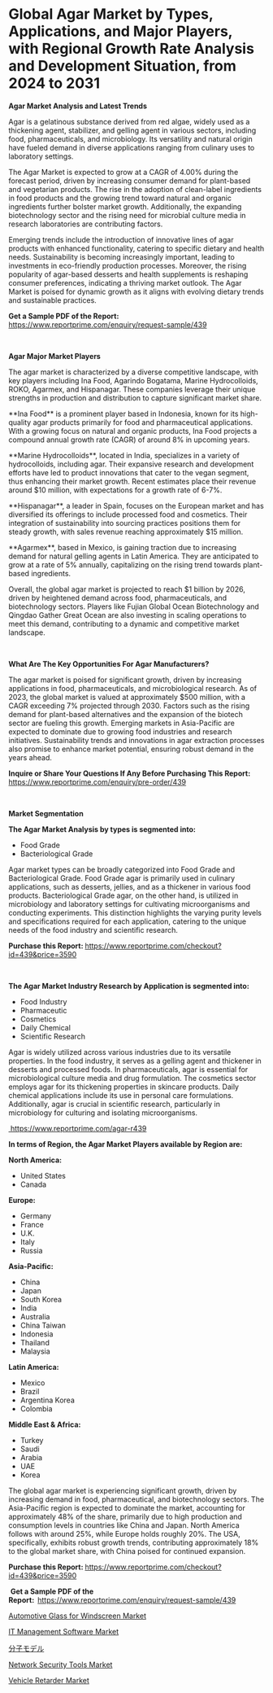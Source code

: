 <p><h1>Global Agar Market by Types, Applications, and Major Players, with Regional Growth Rate Analysis and Development Situation, from 2024 to 2031</h1></p><p><strong>Agar Market Analysis and Latest Trends</strong></p>
<p><p>Agar is a gelatinous substance derived from red algae, widely used as a thickening agent, stabilizer, and gelling agent in various sectors, including food, pharmaceuticals, and microbiology. Its versatility and natural origin have fueled demand in diverse applications ranging from culinary uses to laboratory settings.</p><p>The Agar Market is expected to grow at a CAGR of 4.00% during the forecast period, driven by increasing consumer demand for plant-based and vegetarian products. The rise in the adoption of clean-label ingredients in food products and the growing trend toward natural and organic ingredients further bolster market growth. Additionally, the expanding biotechnology sector and the rising need for microbial culture media in research laboratories are contributing factors.</p><p>Emerging trends include the introduction of innovative lines of agar products with enhanced functionality, catering to specific dietary and health needs. Sustainability is becoming increasingly important, leading to investments in eco-friendly production processes. Moreover, the rising popularity of agar-based desserts and health supplements is reshaping consumer preferences, indicating a thriving market outlook. The Agar Market is poised for dynamic growth as it aligns with evolving dietary trends and sustainable practices.</p></p>
<p><strong>Get a Sample PDF of the Report:&nbsp;</strong> <a href="https://www.reportprime.com/enquiry/request-sample/439">https://www.reportprime.com/enquiry/request-sample/439</a></p>
<p>&nbsp;</p>
<p><strong>Agar Major Market Players</strong></p>
<p><p>The agar market is characterized by a diverse competitive landscape, with key players including Ina Food, Agarindo Bogatama, Marine Hydrocolloids, ROKO, Agarmex, and Hispanagar. These companies leverage their unique strengths in production and distribution to capture significant market share.</p><p>**Ina Food** is a prominent player based in Indonesia, known for its high-quality agar products primarily for food and pharmaceutical applications. With a growing focus on natural and organic products, Ina Food projects a compound annual growth rate (CAGR) of around 8% in upcoming years. </p><p>**Marine Hydrocolloids**, located in India, specializes in a variety of hydrocolloids, including agar. Their expansive research and development efforts have led to product innovations that cater to the vegan segment, thus enhancing their market growth. Recent estimates place their revenue around $10 million, with expectations for a growth rate of 6-7%.</p><p>**Hispanagar**, a leader in Spain, focuses on the European market and has diversified its offerings to include processed food and cosmetics. Their integration of sustainability into sourcing practices positions them for steady growth, with sales revenue reaching approximately $15 million.</p><p>**Agarmex**, based in Mexico, is gaining traction due to increasing demand for natural gelling agents in Latin America. They are anticipated to grow at a rate of 5% annually, capitalizing on the rising trend towards plant-based ingredients.</p><p>Overall, the global agar market is projected to reach $1 billion by 2026, driven by heightened demand across food, pharmaceuticals, and biotechnology sectors. Players like Fujian Global Ocean Biotechnology and Qingdao Gather Great Ocean are also investing in scaling operations to meet this demand, contributing to a dynamic and competitive market landscape.</p></p>
<p>&nbsp;</p>
<p><strong>What Are The Key Opportunities For Agar Manufacturers?</strong></p>
<p><p>The agar market is poised for significant growth, driven by increasing applications in food, pharmaceuticals, and microbiological research. As of 2023, the global market is valued at approximately $500 million, with a CAGR exceeding 7% projected through 2030. Factors such as the rising demand for plant-based alternatives and the expansion of the biotech sector are fueling this growth. Emerging markets in Asia-Pacific are expected to dominate due to growing food industries and research initiatives. Sustainability trends and innovations in agar extraction processes also promise to enhance market potential, ensuring robust demand in the years ahead.</p></p>
<p><strong>Inquire or Share Your Questions If Any Before Purchasing This Report:</strong> <a href="https://www.reportprime.com/enquiry/pre-order/439">https://www.reportprime.com/enquiry/pre-order/439</a></p>
<p>&nbsp;</p>
<p><strong>Market Segmentation</strong></p>
<p><strong>The Agar Market Analysis by types is segmented into:</strong></p>
<p><ul><li>Food Grade</li><li>Bacteriological Grade</li></ul></p>
<p><p>Agar market types can be broadly categorized into Food Grade and Bacteriological Grade. Food Grade agar is primarily used in culinary applications, such as desserts, jellies, and as a thickener in various food products. Bacteriological Grade agar, on the other hand, is utilized in microbiology and laboratory settings for cultivating microorganisms and conducting experiments. This distinction highlights the varying purity levels and specifications required for each application, catering to the unique needs of the food industry and scientific research.</p></p>
<p><strong>Purchase this Report:&nbsp;</strong><a href="https://www.reportprime.com/checkout?id=439&price=3590">https://www.reportprime.com/checkout?id=439&price=3590</a></p>
<p>&nbsp;</p>
<p><strong>The Agar Market Industry Research by Application is segmented into:</strong></p>
<p><ul><li>Food Industry</li><li>Pharmaceutic</li><li>Cosmetics</li><li>Daily Chemical</li><li>Scientific Research</li></ul></p>
<p><p>Agar is widely utilized across various industries due to its versatile properties. In the food industry, it serves as a gelling agent and thickener in desserts and processed foods. In pharmaceuticals, agar is essential for microbiological culture media and drug formulation. The cosmetics sector employs agar for its thickening properties in skincare products. Daily chemical applications include its use in personal care formulations. Additionally, agar is crucial in scientific research, particularly in microbiology for culturing and isolating microorganisms.</p></p>
<p><a href="https://www.reportprime.com/agar-r439">&nbsp;https://www.reportprime.com/agar-r439</a></p>
<p><strong>In terms of Region, the Agar Market Players available by Region are:</strong></p>
<p>
    <p> <strong> North America: </strong>
        <ul>
            <li>United States</li>
            <li>Canada</li>
        </ul>
        </p> 
    <p> <strong> Europe: </strong>
        <ul>
            <li>Germany</li>
            <li>France</li>
            <li>U.K.</li>
            <li>Italy</li>
            <li>Russia</li>
        </ul>
        </p> 
    <p> <strong> Asia-Pacific: </strong>
        <ul>
            <li>China</li>
            <li>Japan</li>
            <li>South Korea</li>
            <li>India</li>
            <li>Australia</li>
            <li>China Taiwan</li>
            <li>Indonesia</li>
            <li>Thailand</li>
            <li>Malaysia</li>
        </ul>
        </p> 
    <p> <strong> Latin America: </strong>
        <ul>
            <li>Mexico</li>
            <li>Brazil</li>
            <li>Argentina Korea</li>
            <li>Colombia</li>
        </ul>
        </p> 
    <p> <strong> Middle East & Africa: </strong>
        <ul>
            <li>Turkey</li>
            <li>Saudi</li>
            <li>Arabia</li>
            <li>UAE</li>
            <li>Korea</li>
        </ul>
    </p>
    </p>
<p><p>The global agar market is experiencing significant growth, driven by increasing demand in food, pharmaceutical, and biotechnology sectors. The Asia-Pacific region is expected to dominate the market, accounting for approximately 48% of the share, primarily due to high production and consumption levels in countries like China and Japan. North America follows with around 25%, while Europe holds roughly 20%. The USA, specifically, exhibits robust growth trends, contributing approximately 18% to the global market share, with China poised for continued expansion.</p></p>
<p><strong>Purchase this Report: </strong><a href="https://www.reportprime.com/checkout?id=439&price=3590">https://www.reportprime.com/checkout?id=439&price=3590</a></p>
<p>&nbsp;<strong>Get a Sample PDF of the Report:&nbsp;&nbsp;</strong><a href="https://www.reportprime.com/enquiry/request-sample/439">https://www.reportprime.com/enquiry/request-sample/439</a></p>
<p><strong></strong></p>
<p><p><a href="https://issuu.com/reportprime-2/docs/automotive-glass-for-windscreen-mar_009d4fe92f1ca7">Automotive Glass for Windscreen Market</a></p><p><a href="https://medium.com/@samirmayert184/strategic-insights-into-global-it-management-software-market-trends-2024-2031-covered-in-160-15f8f5bf9137">IT Management Software Market</a></p><p><a href="https://medium.com/@camron674/%E5%B8%82%E5%A0%B4%E4%BA%88%E6%B8%AC%E3%81%AE%E5%A4%89%E5%8C%96-%E3%82%B0%E3%83%AD%E3%83%BC%E3%83%90%E3%83%AB%E5%88%86%E5%AD%90%E3%83%A2%E3%83%87%E3%83%AB%E5%B8%82%E5%A0%B4%E3%81%AE%E3%83%80%E3%82%A4%E3%83%8A%E3%83%9F%E3%82%AF%E3%82%B9%E3%81%A8%E4%BB%8A%E5%BE%8C%E3%81%AE%E3%83%88%E3%83%AC%E3%83%B3%E3%83%89-2024%E5%B9%B4-2031%E5%B9%B4-b7a3421515b2">分子モデル</a></p><p><a href="https://medium.com/@samirmayert184/global-network-security-tools-market-is-projected-to-grow-at-a-cagr-of-7-9-ac319f58a3f8">Network Security Tools Market</a></p><p><a href="https://www.linkedin.com/pulse/vehicle-retarder-market-essentials-key-players-demand-drivers-b08ef?trackingId=xm40KveRSU%2B0HjINNHwt%2FA%3D%3D">Vehicle Retarder Market</a></p></p>